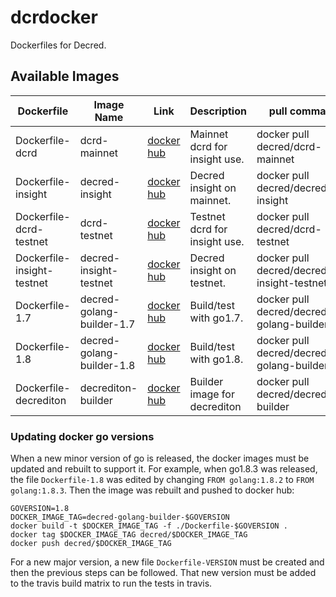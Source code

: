 # dcrdocker

Dockerfiles for Decred.

## Available Images


| Dockerfile | Image Name | Link | Description | pull command |
| --- | --- | --- | --- | --- |
|Dockerfile-dcrd|dcrd-mainnet|[docker hub](https://hub.docker.com/r/decred/dcrd-mainnet/)|Mainnet dcrd for insight use.|docker pull decred/dcrd-mainnet|
|Dockerfile-insight|decred-insight|[docker hub](https://hub.docker.com/r/decred/decred-insight/)|Decred insight on mainnet.|docker pull decred/decred-insight|
|Dockerfile-dcrd-testnet|dcrd-testnet|[docker hub](https://hub.docker.com/r/decred/dcrd-testnet/)|Testnet dcrd for insight use.|docker pull decred/dcrd-testnet|
|Dockerfile-insight-testnet|decred-insight-testnet|[docker hub](https://hub.docker.com/r/decred/decred-insight-testnet/)|Decred insight on testnet.|docker pull decred/decred-insight-testnet|
|Dockerfile-1.7|decred-golang-builder-1.7|[docker hub](https://hub.docker.com/r/decred/decred-golang-builder-1.7/)|Build/test with go1.7.|docker pull decred/decred-golang-builder-1.7|
|Dockerfile-1.8|decred-golang-builder-1.8|[docker hub](https://hub.docker.com/r/decred/decred-golang-builder-1.8/)|Build/test with go1.8.|docker pull decred/decred-golang-builder-1.8|
|Dockerfile-decrediton|decrediton-builder|[docker hub](https://hub.docker.com/r/decred/decrediton-builder/)|Builder image for decrediton|docker pull decred/decrediton-builder|

### Updating docker go versions

When a new minor version of go is released, the docker images must be updated and rebuilt to support it.  For example, when go1.8.3 was released, the file `Dockerfile-1.8` was edited by changing `FROM golang:1.8.2` to `FROM golang:1.8.3`.  Then the image was rebuilt and pushed to docker hub:
```
GOVERSION=1.8
DOCKER_IMAGE_TAG=decred-golang-builder-$GOVERSION
docker build -t $DOCKER_IMAGE_TAG -f ./Dockerfile-$GOVERSION .
docker tag $DOCKER_IMAGE_TAG decred/$DOCKER_IMAGE_TAG
docker push decred/$DOCKER_IMAGE_TAG
```

For a new major version, a new file `Dockerfile-VERSION` must be created and then the previous steps can be followed.  That new version must be added to the travis build matrix to run the tests in travis.

